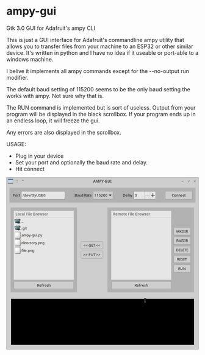 # ampy-gui
Gtk 3.0 GUI for Adafruit's ampy CLI

This is just a GUI interface for Adafruit's commandline ampy utility that allows you to transfer files from your machine to an ESP32 or other similar device.  It's written in python and I have no idea if it useable or port-able to a windows machine.

I belive it implements all ampy commands except for the --no-output run modifier.

The default baud setting of 115200 seems to be the only baud setting the works with ampy. Not sure why that is.

The RUN command is implemented but is sort of useless.  Output from your program will be displayed in the black scrollbox. If your program ends up in an endless loop, it will freeze the gui.

Any errors are also displayed in the scrollbox.

USAGE:
- Plug in your device
- Set your port and optionally the baud rate and delay.
- Hit connect

![Alt text](screenshot.png?raw=true "Screenshot")
